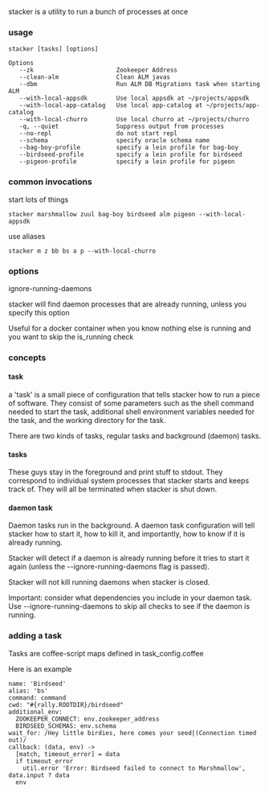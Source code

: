 
stacker is a utility to run a bunch of processes at once

### usage

    stacker [tasks] [options]

    Options
       --zk                       Zookeeper Address
       --clean-alm                Clean ALM javas
       --dbm                      Run ALM DB Migrations task when starting ALM
       --with-local-appsdk        Use local appsdk at ~/projects/appsdk
       --with-local-app-catalog   Use local app-catalog at ~/projects/app-catalog
       --with-local-churro        Use local churro at ~/projects/churro
       -q, --quiet                Suppress output from processes
       --no-repl                  do not start repl
       --schema                   specify oracle schema name
       --bag-boy-profile          specify a lein profile for bag-boy
       --birdseed-profile         specify a lein profile for birdseed
       --pigeon-profile           specify a lein profile for pigeon

### common invocations

start lots of things

    stacker marshmallow zuul bag-boy birdseed alm pigeon --with-local-appsdk

use aliases

    stacker m z bb bs a p --with-local-churro

### options

ignore-running-daemons

stacker will find daemon processes that are already running, unless you specify this option

Useful for a docker container when you know nothing else is running and you want
to skip the is_running check

### concepts

#### task

a 'task' is a small piece of configuration that tells stacker how to run a piece of software.
They consist of some parameters such as
the shell command needed to start the task, additional shell environment variables needed
for the task, and the working directory for the task.

There are two kinds of tasks, regular tasks and background (daemon) tasks.

#### tasks

These guys stay in the foreground and print stuff to stdout.  They correspond to
individual system processes that stacker starts and keeps track of.   They will all
be terminated when stacker is shut down.


#### daemon task

Daemon tasks run in the background.  A daemon task configuration will tell stacker
how to start it, how to kill it, and importantly, how to know if it is already running.

Stacker will detect if a daemon is already running before it tries to start it again
(unless the --ignore-running-daemons flag is passed).

Stacker will not kill running daemons when stacker is closed.

Important: consider what dependencies you include in your daemon task.
Use --ignore-running-daemons to skip all checks to see if the daemon is running.

### adding a task

Tasks are coffee-script maps defined in task_config.coffee

Here is an example

```coffee-script
name: 'Birdseed'
alias: 'bs'
command: command
cwd: "#{rally.ROOTDIR}/birdseed"
additional_env:
  ZOOKEEPER_CONNECT: env.zookeeper_address
  BIRDSEED_SCHEMAS: env.schema
wait_for: /Hey little birdies, here comes your seed|(Connection timed out)/
callback: (data, env) ->
  [match, timeout_error] = data
  if timeout_error
    util.error 'Error: Birdseed failed to connect to Marshmallow', data.input ? data
  env
```

